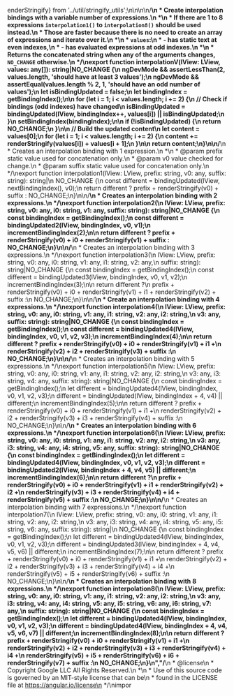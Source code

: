 enderStringify} from '../util/stringify_utils';\n\n\n\n/**\n * Create interpolation bindings with a variable number of expressions.\n *\n * If there are 1 to 8 expressions `interpolation1()` to `interpolation8()` should be used instead.\n * Those are faster because there is no need to create an array of expressions and iterate over it.\n *\n * `values`:\n * - has static text at even indexes,\n * - has evaluated expressions at odd indexes.\n *\n * Returns the concatenated string when any of the arguments changes, `NO_CHANGE` otherwise.\n */\nexport function interpolationV(lView: LView, values: any[]): string|NO_CHANGE {\n  ngDevMode && assertLessThan(2, values.length, 'should have at least 3 values');\n  ngDevMode && assertEqual(values.length % 2, 1, 'should have an odd number of values');\n  let isBindingUpdated = false;\n  let bindingIndex = getBindingIndex();\n\n  for (let i = 1; i < values.length; i += 2) {\n    // Check if bindings (odd indexes) have changed\n    isBindingUpdated = bindingUpdated(lView, bindingIndex++, values[i]) || isBindingUpdated;\n  }\n  setBindingIndex(bindingIndex);\n\n  if (!isBindingUpdated) {\n    return NO_CHANGE;\n  }\n\n  // Build the updated content\n  let content = values[0];\n  for (let i = 1; i < values.length; i += 2) {\n    content += renderStringify(values[i]) + values[i + 1];\n  }\n\n  return content;\n}\n\n/**\n * Creates an interpolation binding with 1 expression.\n *\n * @param prefix static value used for concatenation only.\n * @param v0 value checked for change.\n * @param suffix static value used for concatenation only.\n */\nexport function interpolation1(lView: LView, prefix: string, v0: any, suffix: string): string|\n    NO_CHANGE {\n  const different = bindingUpdated(lView, nextBindingIndex(), v0);\n  return different ? prefix + renderStringify(v0) + suffix : NO_CHANGE;\n}\n\n/**\n * Creates an interpolation binding with 2 expressions.\n */\nexport function interpolation2(\n    lView: LView, prefix: string, v0: any, i0: string, v1: any, suffix: string): string|NO_CHANGE {\n  const bindingIndex = getBindingIndex();\n  const different = bindingUpdated2(lView, bindingIndex, v0, v1);\n  incrementBindingIndex(2);\n\n  return different ? prefix + renderStringify(v0) + i0 + renderStringify(v1) + suffix : NO_CHANGE;\n}\n\n/**\n * Creates an interpolation binding with 3 expressions.\n */\nexport function interpolation3(\n    lView: LView, prefix: string, v0: any, i0: string, v1: any, i1: string, v2: any,\n    suffix: string): string|NO_CHANGE {\n  const bindingIndex = getBindingIndex();\n  const different = bindingUpdated3(lView, bindingIndex, v0, v1, v2);\n  incrementBindingIndex(3);\n\n  return different ?\n      prefix + renderStringify(v0) + i0 + renderStringify(v1) + i1 + renderStringify(v2) + suffix :\n      NO_CHANGE;\n}\n\n/**\n * Create an interpolation binding with 4 expressions.\n */\nexport function interpolation4(\n    lView: LView, prefix: string, v0: any, i0: string, v1: any, i1: string, v2: any, i2: string,\n    v3: any, suffix: string): string|NO_CHANGE {\n  const bindingIndex = getBindingIndex();\n  const different = bindingUpdated4(lView, bindingIndex, v0, v1, v2, v3);\n  incrementBindingIndex(4);\n\n  return different ? prefix + renderStringify(v0) + i0 + renderStringify(v1) + i1 +\n          renderStringify(v2) + i2 + renderStringify(v3) + suffix :\n                     NO_CHANGE;\n}\n\n/**\n * Creates an interpolation binding with 5 expressions.\n */\nexport function interpolation5(\n    lView: LView, prefix: string, v0: any, i0: string, v1: any, i1: string, v2: any, i2: string,\n    v3: any, i3: string, v4: any, suffix: string): string|NO_CHANGE {\n  const bindingIndex = getBindingIndex();\n  let different = bindingUpdated4(lView, bindingIndex, v0, v1, v2, v3);\n  different = bindingUpdated(lView, bindingIndex + 4, v4) || different;\n  incrementBindingIndex(5);\n\n  return different ? prefix + renderStringify(v0) + i0 + renderStringify(v1) + i1 +\n          renderStringify(v2) + i2 + renderStringify(v3) + i3 + renderStringify(v4) + suffix :\n                     NO_CHANGE;\n}\n\n/**\n * Creates an interpolation binding with 6 expressions.\n */\nexport function interpolation6(\n    lView: LView, prefix: string, v0: any, i0: string, v1: any, i1: string, v2: any, i2: string,\n    v3: any, i3: string, v4: any, i4: string, v5: any, suffix: string): string|NO_CHANGE {\n  const bindingIndex = getBindingIndex();\n  let different = bindingUpdated4(lView, bindingIndex, v0, v1, v2, v3);\n  different = bindingUpdated2(lView, bindingIndex + 4, v4, v5) || different;\n  incrementBindingIndex(6);\n\n  return different ?\n      prefix + renderStringify(v0) + i0 + renderStringify(v1) + i1 + renderStringify(v2) + i2 +\n          renderStringify(v3) + i3 + renderStringify(v4) + i4 + renderStringify(v5) + suffix :\n      NO_CHANGE;\n}\n\n/**\n * Creates an interpolation binding with 7 expressions.\n */\nexport function interpolation7(\n    lView: LView, prefix: string, v0: any, i0: string, v1: any, i1: string, v2: any, i2: string,\n    v3: any, i3: string, v4: any, i4: string, v5: any, i5: string, v6: any, suffix: string): string|\n    NO_CHANGE {\n  const bindingIndex = getBindingIndex();\n  let different = bindingUpdated4(lView, bindingIndex, v0, v1, v2, v3);\n  different = bindingUpdated3(lView, bindingIndex + 4, v4, v5, v6) || different;\n  incrementBindingIndex(7);\n\n  return different ? prefix + renderStringify(v0) + i0 + renderStringify(v1) + i1 +\n          renderStringify(v2) + i2 + renderStringify(v3) + i3 + renderStringify(v4) + i4 +\n          renderStringify(v5) + i5 + renderStringify(v6) + suffix :\n                     NO_CHANGE;\n}\n\n/**\n * Creates an interpolation binding with 8 expressions.\n */\nexport function interpolation8(\n    lView: LView, prefix: string, v0: any, i0: string, v1: any, i1: string, v2: any, i2: string,\n    v3: any, i3: string, v4: any, i4: string, v5: any, i5: string, v6: any, i6: string, v7: any,\n    suffix: string): string|NO_CHANGE {\n  const bindingIndex = getBindingIndex();\n  let different = bindingUpdated4(lView, bindingIndex, v0, v1, v2, v3);\n  different = bindingUpdated4(lView, bindingIndex + 4, v4, v5, v6, v7) || different;\n  incrementBindingIndex(8);\n\n  return different ? prefix + renderStringify(v0) + i0 + renderStringify(v1) + i1 +\n          renderStringify(v2) + i2 + renderStringify(v3) + i3 + renderStringify(v4) + i4 +\n          renderStringify(v5) + i5 + renderStringify(v6) + i6 + renderStringify(v7) + suffix :\n                     NO_CHANGE;\n}\n","/**\n * @license\n * Copyright Google LLC All Rights Reserved.\n *\n * Use of this source code is governed by an MIT-style license that can be\n * found in the LICENSE file at https://angular.io/license\n */\nimpor